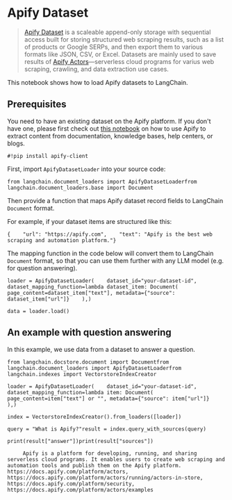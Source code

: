 Apify Dataset
=============

> [Apify Dataset](https://docs.apify.com/platform/storage/dataset) is a scaleable append-only storage with sequential access built for storing structured web scraping results, such as a list of products or Google SERPs, and then export them to various formats like JSON, CSV, or Excel. Datasets are mainly used to save results of [Apify Actors](https://apify.com/store)—serverless cloud programs for varius web scraping, crawling, and data extraction use cases.

This notebook shows how to load Apify datasets to LangChain.

Prerequisites[](#prerequisites "Direct link to Prerequisites")
---------------------------------------------------------------

You need to have an existing dataset on the Apify platform. If you don't have one, please first check out [this notebook](/docs/integrations/tools/apify.html) on how to use Apify to extract content from documentation, knowledge bases, help centers, or blogs.

    #!pip install apify-client

First, import `ApifyDatasetLoader` into your source code:

    from langchain.document_loaders import ApifyDatasetLoaderfrom langchain.document_loaders.base import Document

Then provide a function that maps Apify dataset record fields to LangChain `Document` format.

For example, if your dataset items are structured like this:

    {    "url": "https://apify.com",    "text": "Apify is the best web scraping and automation platform."}

The mapping function in the code below will convert them to LangChain `Document` format, so that you can use them further with any LLM model (e.g. for question answering).

    loader = ApifyDatasetLoader(    dataset_id="your-dataset-id",    dataset_mapping_function=lambda dataset_item: Document(        page_content=dataset_item["text"], metadata={"source": dataset_item["url"]}    ),)

    data = loader.load()

An example with question answering[](#an-example-with-question-answering "Direct link to An example with question answering")
------------------------------------------------------------------------------------------------------------------------------

In this example, we use data from a dataset to answer a question.

    from langchain.docstore.document import Documentfrom langchain.document_loaders import ApifyDatasetLoaderfrom langchain.indexes import VectorstoreIndexCreator

    loader = ApifyDatasetLoader(    dataset_id="your-dataset-id",    dataset_mapping_function=lambda item: Document(        page_content=item["text"] or "", metadata={"source": item["url"]}    ),)

    index = VectorstoreIndexCreator().from_loaders([loader])

    query = "What is Apify?"result = index.query_with_sources(query)

    print(result["answer"])print(result["sources"])

         Apify is a platform for developing, running, and sharing serverless cloud programs. It enables users to create web scraping and automation tools and publish them on the Apify platform.        https://docs.apify.com/platform/actors, https://docs.apify.com/platform/actors/running/actors-in-store, https://docs.apify.com/platform/security, https://docs.apify.com/platform/actors/examples